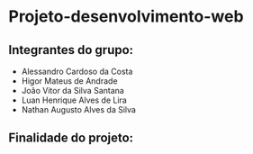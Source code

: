 # Projeto-desenvolvimento-web

## Integrantes do grupo:
* Alessandro Cardoso da Costa
* Higor Mateus de Andrade
* João Vitor da Silva Santana
* Luan Henrique Alves de Lira
* Nathan Augusto Alves da Silva

## Finalidade do projeto:
